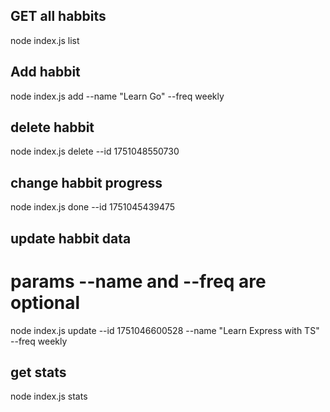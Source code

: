 ## GET all habbits

node index.js list

## Add habbit

node index.js add --name "Learn Go" --freq weekly

## delete habbit

node index.js delete --id 1751048550730

## change habbit progress

node index.js done --id 1751045439475

## update habbit data

# params --name and --freq are optional

node index.js update --id 1751046600528 --name "Learn Express with TS" --freq weekly

## get stats

node index.js stats
